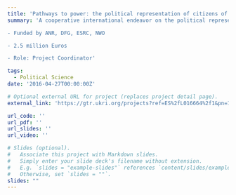 ```yaml
---
title: 'Pathways to power: the political representation of citizens of immigrant origin in seven european democracies'
summary: 'A cooperative international endeavor on the political representation of citizens of immigrant origin in seven European Democracies. Immigration is one of the most important challenges facing Europe today. Social and political participation constitutes the ultimate expression of integration in society. Our project seeks to advance knowledge on descriptive representation of citizens of immigrant origin at the national and regional levels over a twenty year period. Additionally, the project adds an innovative dimension by examining substantive representation of citizens of immigrant origin at the national level. We examine participation patterns in France, Germany, Greece, Italy, Netherlands, Spain, and United Kingdom.

- Funded by ANR, DFG, ESRC, NWO

- 2.5 million Euros

- Role: Project Coordinator'

tags:
  - Political Science
date: '2016-04-27T00:00:00Z'

# Optional external URL for project (replaces project detail page).
external_link: 'https://gtr.ukri.org/projects?ref=ES%2fL016664%2f1&pn=1&fetchSize=10&selectedSortableField=firstAuthorName&selectedSortOrder=ASC#/tabOverview'

url_code: ''
url_pdf: ''
url_slides: ''
url_video: ''

# Slides (optional).
#   Associate this project with Markdown slides.
#   Simply enter your slide deck's filename without extension.
#   E.g. `slides = "example-slides"` references `content/slides/example-slides.md`.
#   Otherwise, set `slides = ""`.
slides: ""
---
```


